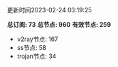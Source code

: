更新时间2023-02-24 03:19:25

**总订阅: 73**
**总节点: 960**
**有效节点: 259**
- v2ray节点: 167
- ss节点: 58
- trojan节点: 34
